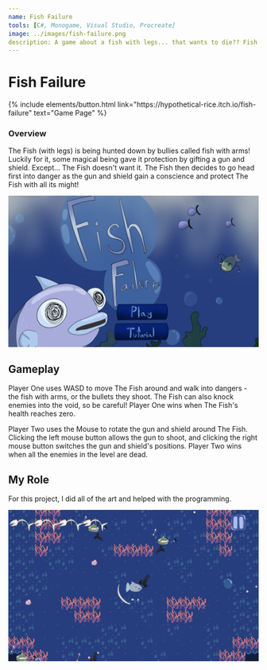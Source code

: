 ```yaml
---
name: Fish Failure
tools: [C#, Monogame, Visual Studio, Procreate]
image: ../images/fish-failure.png
description: A game about a fish with legs... that wants to die?? Fish Failure is a competitive 2D two player game. 
---
```


# Fish Failure

<p class="text-center">
{% include elements/button.html link="https://hypothetical-rice.itch.io/fish-failure" text="Game Page" %}
</p>

### Overview

The Fish (with legs) is being hunted down by bullies called fish with arms! Luckily for it, some magical being gave it protection by gifting a gun and shield. Except... The Fish doesn't want it. The Fish then decides to go head first into danger as the gun and shield gain a conscience and protect The Fish with all its might!

![preview](../images/fish-failure-title.png)

## Gameplay

Player One uses WASD to move The Fish around and walk into dangers - the fish with arms, or the bullets they shoot. The Fish can also knock enemies into the void, so be careful! Player One wins when The Fish's health reaches zero.

Player Two uses the Mouse to rotate the gun and shield around The Fish. Clicking the left mouse button allows the gun to shoot, and clicking the right mouse button switches the gun and shield's positions. Player Two wins when all the enemies in the level are dead.

## My Role

For this project, I did all of the art and helped with the programming. 

![search](../images/fish-failure-gameplay.png)